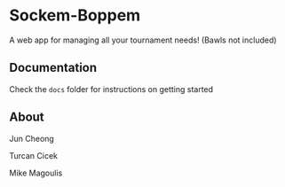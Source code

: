 # Sockem-Boppem
A web app for managing all your tournament needs! (Bawls not included)

## Documentation
Check the ```docs``` folder for instructions on getting started

## About
Jun Cheong

Turcan Cicek

Mike Magoulis